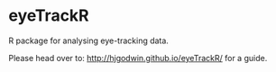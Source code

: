 # eyeTrackR

R package for analysing eye-tracking data. 

Please head over to: http://hjgodwin.github.io/eyeTrackR/ for a guide.






